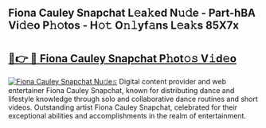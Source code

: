 ## Fiona Cauley Snapchat L𝚎a𝚔ed N𝚞𝚍e - Part-hBA Vi𝚍𝚎o P𝚑𝚘tos - H𝚘𝚝 O𝚗𝚕yf𝚊ns L𝚎a𝚔s 85X7x

# <h2><a href="http://kf01per.oniu.top/?m=Fiona+Cauley+Snapchat">🔗👉 🔴 Fiona Cauley Snapchat P𝚑ot𝚘𝚜 V𝚒d𝚎o</a></h2>

[![Fiona Cauley Snapchat Nu𝚍e𝚜](https://i.imgur.com/0qMVB7G.gif)](http://kf01per.oniu.top/?m=Fiona+Cauley+Snapchat)
Digital content provider and web entertainer Fiona Cauley Snapchat, known for distributing dance and lifestyle knowledge through solo and collaborative dance routines and short videos. Outstanding artist Fiona Cauley Snapchat, celebrated for their exceptional abilities and accomplishments in the realm of entertainment.  
